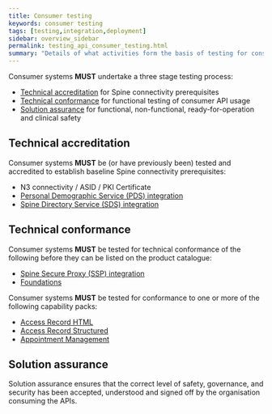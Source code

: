 ```yaml
---
title: Consumer testing
keywords: consumer testing
tags: [testing,integration,deployment]
sidebar: overview_sidebar
permalink: testing_api_consumer_testing.html
summary: "Details of what activities form the basis of testing for consumer applications"
---
```


Consumer systems **MUST** undertake a three stage testing process:

- [Technical accreditation](testing_api_provider_testing.html#technical-accreditation) for Spine connectivity prerequisites
- [Technical conformance](testing_api_provider_testing.html#technical-conformance) for functional testing of consumer API usage
- [Solution assurance](testing_api_provider_testing.html#solution-assurance) for functional, non-functional, ready-for-operation and clinical safety

## Technical accreditation ##

Consumer systems **MUST** be (or have previously been) tested and accredited to establish baseline Spine connectivity prerequisites:

 - N3 connectivity / ASID / PKI Certificate
 - [Personal Demographic Service (PDS) integration](integration_personal_demographic_service.html)
 - [Spine Directory Service (SDS) integration](integration_spine_directory_service.html)

## Technical conformance ##

Consumer systems **MUST** be tested for technical conformance of the following before they can be listed on the product catalogue:

 - [Spine Secure Proxy (SSP) integration](integration_spine_secure_proxy.html)
 - [Foundations](foundations.html)

Consumer systems **MUST** be tested for conformance to one or more of the following capability packs:

 - [Access Record HTML](accessrecord.html)
 - [Access Record Structured](accessrecord_structured.html)
 - [Appointment Management](appointments.html)

## Solution assurance ##

Solution assurance ensures that the correct level of safety, governance, and security has been accepted, understood and signed off by the organisation consuming the APIs.
